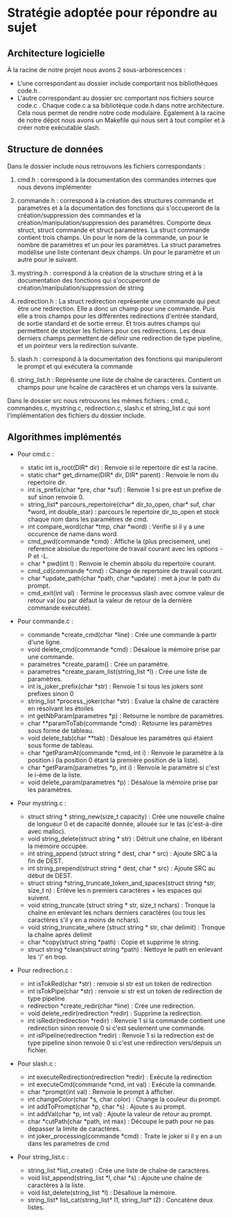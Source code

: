 # Stratégie adoptée pour répondre au sujet 

## Architecture logicielle 

À la racine de notre projet nous avons 2 sous-arborescences :
- L'une correspondant au dossier include comportant nos bibliothèques code.h .
- L'autre correspondant au dossier src comportant nos fichiers source code.c .
Chaque code.c a sa bibliotèque code.h dans notre architecture.
Cela nous permet de rendre notre code modulaire.
Également à la racine de notre dépot nous avons un Makefile qui nous sert à tout compiler et à créer notre
exécutable slash.

## Structure de données

Dans le dossier include nous retrouvons les fichiers correspondants :

1. cmd.h : correspond à la documentation des commandes internes que nous devons implémenter

2. commande.h : correspond à la création des structures commande et parametres et à la documentation des fonctions qui
s'occuperont de la création/suppression des commandes et la création/manipulation/suppression des paramêtres.
Comporte deux struct, struct commande et struct parametres. La struct commande contient trois champs. Un pour le nom
de la commande, un pour le nombre de paramètres et un pour les paramètres. La struct parametres modélise une
liste contenant deux champs. Un pour le paramètre et un autre pour le suivant.

3. mystring.h : correspond à la création de la structure string et à la documentation des fonctions qui s'occuperont
de création/manipulation/suppression de string

4. redirection.h : La struct redirection représente une commande qui peut être une redirection. Elle a donc un champ
pour une commande. Puis elle a trois champs pour les différentes redirections d'entrée standard, de sortie standard
et de sortie erreur. Et trois autres champs qui permettent de stocker les fichiers pour ces redirections.
Les deux derniers champs permettent de définir une redirection de type pipeline, et un pointeur vers la
redirection suivante.

5. slash.h : correspond à la documentation des fonctions qui manipuleront le prompt et qui exécutera la commande

6. string_list.h : Représente une liste de chaîne de caractères. Contient un champs pour une hcaîne de caractères
et un champs vers la suivante.

Dans le dossier src nous retrouvons les mêmes fichiers :
cmd.c, commandes.c, mystring.c, redirection.c, slash.c et string_list.c qui sont l'implémentation des fichiers
du dossier include.

## Algorithmes implémentés
- Pour cmd.c :
    - static int is_root(DIR* dir) : Renvoie si le repertoire dir est la racine.
    - static char* get_dirname(DIR* dir, DIR* parent) : Renvoie le nom du repertoire dir.
    - int is_prefix(char *pre, char *suf) : Renvoie 1 si pre est un prefixe de suf sinon renvoie 0.
    - string_list* parcours_repertoire(char* dir_to_open, char* suf, char *word, int double_star) : parcours
    le repertoire dir_to_open et stock chaque nom dans les paramètres de cmd.
    - int compare_word(char *tmp, char *word) : Verifie si il y a une occurence de name dans word.
    - cmd_pwd(commande *cmd) : Affiche la (plus precisement, une) reference absolue du repertoire de travail
    courant avec les options -P et -L.
    - char * pwd(int l) : Renvoie le chemin absolu du repertoire courant.
    - cmd_cd(commande *cmd) : Change de repertoire de travail courant.
    - char *update_path(char *path, char *update) : met à jour le path du prompt.
    - cmd_exit(int val) : Termine le processus slash avec comme valeur de retour val (ou par défaut la valeur
    de retour de la dernière commande exécutée).


- Pour commande.c :
    - commande *create_cmd(char *line) : Crée une commande à partir d'une ligne.
    - void delete_cmd(commande *cmd) : Désaloue la mémoire prise par une commande.
    - parametres *create_param() : Crée un paramètre.
    - parametres *create_param_list(string_list *l) : Crée une liste de paramètres.
    - int is_joker_prefix(char *str) : Renvoie 1 si tous les jokers sont prefixes sinon 0
    - string_list *process_joker(char *str) : Evalue la chaîne de caractère en résolvant les étoiles
    - int getNbParam(parametres *p) : Retourne le nombre de paramètres.
    - char **paramToTab(commande *cmd) : Retourne les paramètres sous forme de tableau.
    - void delete_tab(char **tab) : Désaloue les paramètres qui étaient sous forme de tableau.
    - char *getParamAt(commande *cmd, int i) : Renvoie le paramètre à la position i (la position 0 étant
    la première position de la liste).
    - char *getParam(parametres *p, int i) : Renvoie le paramètre si c'est le i-ème de la liste.
    - void delete_param(parametres *p) : Désaloue la mémoire prise par les paramètres.

- Pour mystring.c :
    - struct string * string_new(size_t capacity) : Crée une nouvelle chaîne de longueur 0 et de capacité donnée,
    allouée sur le tas (c'est-à-dire avec malloc).
    - void string_delete(struct string * str) : Détruit une chaîne, en libérant la mémoire occupée.
    - int string_append (struct string * dest, char * src) : Ajoute SRC à la fin de DEST.
    - int string_prepend(struct string * dest, char * src) : Ajoute SRC au début de DEST.
    - struct string *string_truncate_token_and_spaces(struct string *str, size_t n) : Enlève les n premiers
    caractères + les espaces qui suivent.
    - void string_truncate (struct string * str, size_t nchars) : Tronque la chaîne en enlevant les nchars
    derniers caractères (ou tous les caractères s'il y en a moins de nchars).
    - void string_truncate_where (struct string * str, char delimit) : Tronque la chaîne après delimit
    - char *copy(struct string *path) : Copie et supprime le string.
    - struct string *clean(struct string *path) : Nettoye le path en enlevant les '/' en trop.

- Pour redirection.c :
    - int isTokRed(char *str) : renvoie si str est un token de redirection
    - int isTokPipe(char *str) : renvoie si str est un token de redirection de type pipeline
    - redirection *create_redir(char *line) : Crée une redirection.
    - void delete_redir(redirection *redir) : Supprime la redirection.
    - int isRedir(redirection *redir) : Renvoie 1 si la commande contient une redirection sinon renvoie 0 si
    c'est seulement une commande.
    - int isPipeline(redirection *redir) : Renvoie 1 si la redirection est de type pipeline sinon renvoie 0 si c'est
    une redirection vers/depuis un fichier.

- Pour slash.c :
    - int executeRedirection(redirection *redir) : Exécute la redirection
    - int executeCmd(commande *cmd, int val) : Exécute la commande.
    - char *prompt(int val) : Renvoie le prompt à afficher.
    - int changeColor(char *s, char color) : Change la couleur du prompt.
    - int addToPrompt(char *p, char *s) : Ajoute s au prompt.
    - int addVal(char *p, int val) : Ajoute la valeur de retour au prompt.
    - char *cutPath(char *path, int max) : Découpe le path pour ne pas dépasser la limite de caractères.
    - int joker_processing(commande *cmd) : Traite le joker si il y en a un dans les parametres de cmd

- Pour string_list.c :
    - string_list *list_create() : Crée une liste de chaîne de caractères.
    - void list_append(string_list *l, char *s) : Ajoute une chaîne de caractères à la liste.
    - void list_delete(string_list *l) : Désalloue la mémoire.
    - string_list* list_cat(string_list* l1, string_list* l2) : Concatène deux listes.
